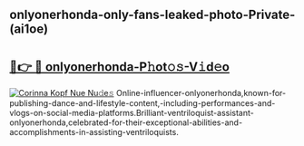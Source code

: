 ## onlyonerhonda-only-fans​-leaked-photo​-Private-(ai1oe)


# <h2><a href="https://mediaupload.pro?title=onlyonerhonda&ref=git">🔗👉 🔴 onlyonerhonda-P𝚑ot𝚘𝚜-V𝚒d𝚎o</a></h2>

[![Corinna Kopf Nue Nu𝚍e𝚜](https://i.imgur.com/0qMVB7G.gif)](https://mediaupload.pro?title=onlyonerhonda&ref=git)
Online-influencer-onlyonerhonda,known-for-publishing-dance-and-lifestyle-content,-including-performances-and-vlogs-on-social-media-platforms.Brilliant-ventriloquist-assistant-onlyonerhonda,celebrated-for-their-exceptional-abilities-and-accomplishments-in-assisting-ventriloquists.  